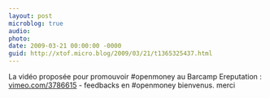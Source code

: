 ```yaml
---
layout: post
microblog: true
audio: 
photo: 
date: 2009-03-21 00:00:00 -0000
guid: http://xtof.micro.blog/2009/03/21/t1365325437.html
---
```

La vidéo proposée pour promouvoir #openmoney au Barcamp Ereputation : [vimeo.com/3786615](http://vimeo.com/3786615)  - feedbacks en #openmoney bienvenus. merci
